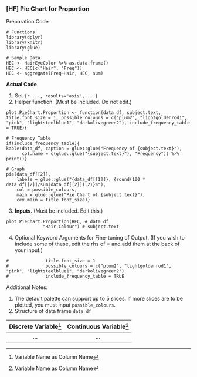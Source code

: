### [HF] Pie Chart for Proportion
Preparation Code
```
# Functions
library(dplyr)
library(knitr)
library(glue)

# Sample Data
HEC <- HairEyeColor %>% as.data.frame()
HEC <- HEC[c("Hair", "Freq")]
HEC <- aggregate(Freq~Hair, HEC, sum)
```
**Actual Code**
1. Set `{r ..., results="asis", ...}`
2. Helper function. (Must be included. Do not edit.)
```
plot.PieChart.Proportion <- function(data_df, subject.text, title.font_size = 1, possible_colours = c("plum2", "lightgoldenrod1", "pink", "lightsteelblue1", "darkolivegreen2"), include_frequency_table = TRUE){

# Frequency Table
if(include_frequency_table){
kable(data_df, caption = glue::glue("Frequency of {subject.text}"),
      col.name = c(glue::glue("{subject.text}"), "Frequency")) %>% print()}

# Graph
pie(data_df[[2]],
    labels = glue::glue("{data_df[[1]]}, {round(100 * data_df[[2]]/sum(data_df[[2]]),2)}%"),
    col = possible_colours,
    main = glue::glue("Pie Chart of {subject.text}"),
    cex.main = title.font_size)}
```
3. **Inputs**. (Must be included. Edit this.)
```
plot.PieChart.Proportion(HEC, # data_df
              "Hair Colour") # subject.text
```
4. Optional Keyword Arguments for Fine-tuning of Output. (If you wish to include some of these, edit the rhs of = and add them at the back of your input.)
```
#              title.font_size = 1
#              possible_colours = c("plum2", "lightgoldenrod1", "pink", "lightsteelblue1", "darkolivegreen2")
#              include_frequency_table = TRUE
```
Additional Notes:
1. The default palette can support up to 5 slices. If more slices are to be plotted, you must input `possible_colours`.
2. Structure of data frame `data_df`

| Discrete Variable[^1] | Continuous Variable[^1] |
| :---: | :---: |
| ... | ... |

[^1]: Variable Name as Column Name
